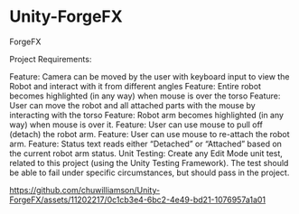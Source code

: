 # Unity-ForgeFX
ForgeFX

Project Requirements:


Feature: Camera can be moved by the user with keyboard input to view the Robot and interact with it from different angles
Feature: Entire robot becomes highlighted (in any way) when mouse is over the torso
Feature: User can move the robot and all attached parts with the mouse by interacting with the torso
Feature: Robot arm becomes highlighted (in any way) when mouse is over it.
Feature: User can use mouse to pull off (detach) the robot arm.
Feature: User can use mouse to re-attach the robot arm.
Feature: Status text reads either “Detached” or “Attached” based on the current robot arm status.
Unit Testing: Create any Edit Mode unit test, related to this project (using the Unity Testing Framework). The test should be able to fail under specific circumstances, but should pass in the project.





https://github.com/chuwilliamson/Unity-ForgeFX/assets/11202217/0c1cb3e4-6bc2-4e49-bd21-1076957a1a01

